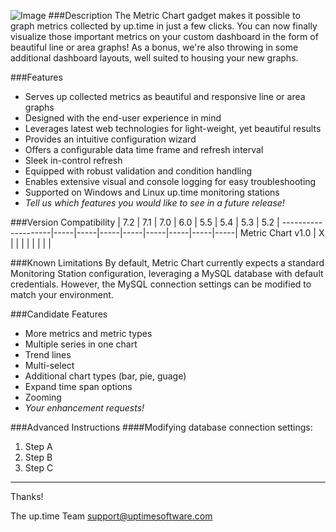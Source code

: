 ![Image](https://raw.github.com/uptimesoftware/uptime-metric-chart/master/img/logos/metric-chart-sm.png)
###Description
The Metric Chart gadget makes it possible to graph metrics collected by up.time in just a few clicks.  You can now finally visualize those important metrics on your custom dashboard in the form of beautiful line or area graphs!  As a bonus, we're also throwing in some additional dashboard layouts, well suited to housing your new graphs.

###Features
* Serves up collected metrics as beautiful and responsive line or area graphs
* Designed with the end-user experience in mind
* Leverages latest web technologies for light-weight, yet beautiful results
* Provides an intuitive configuration wizard
* Offers a configurable data time frame and refresh interval
* Sleek in-control refresh
* Equipped with robust validation and condition handling
* Enables extensive visual and console logging for easy troubleshooting
* Supported on Windows and Linux up.time monitoring stations
* _Tell us which features you would like to see in a future release!_

###Version Compatibility
                        | 7.2 | 7.1 | 7.0 | 6.0 | 5.5 | 5.4 | 5.3 | 5.2 |
    --------------------|-----|-----|-----|-----|-----|-----|-----|-----|
      Metric Chart v1.0 | X   |     |     |     |     |     |     |     |

###Known Limitations
By default, Metric Chart currently expects a standard Monitoring Station configuration, leveraging a MySQL database with default credentials.  However, the MySQL connection settings can be modified to match your environment.

###Candidate Features
* More metrics and metric types
* Multiple series in one chart
* Trend lines
* Multi-select
* Additional chart types (bar, pie, guage)
* Expand time span options
* Zooming
* _Your enhancement requests!_

###Advanced Instructions
####Modifying database connection settings:
1. Step A
2. Step B
3. Step C

---

Thanks!

The up.time Team
support@uptimesoftware.com
